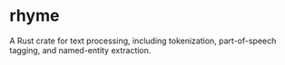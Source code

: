 # rhyme
A Rust crate for text processing, including tokenization, part-of-speech tagging, and named-entity extraction.
